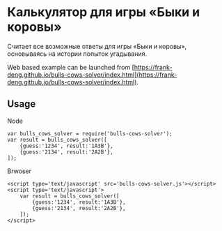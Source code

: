 Калькулятор для игры «Быки и коровы»
====================================

Считает все возможные ответы для игры «Быки и коровы», основываясь на истории попыток угадывания.

Web based example can be launched from [https://frank-deng.github.io/bulls-cows-solver/index.html](https://frank-deng.github.io/bulls-cows-solver/index.html).

Usage
-----

Node

	var bulls_cows_solver = require('bulls-cows-solver');
	var result = bulls_cows_solver([
		{guess:'1234', result:'1A3B'},
		{guess:'2134', result:'2A2B'},
	]);

Brwoser

	<script type='text/javascript' src='bulls-cows-solver.js'></script>
	<script type='text/javascript'>
		var result = bulls_cows_solver([
			{guess:'1234', result:'1A3B'},
			{guess:'2134', result:'2A2B'},
		]);
	</script>

